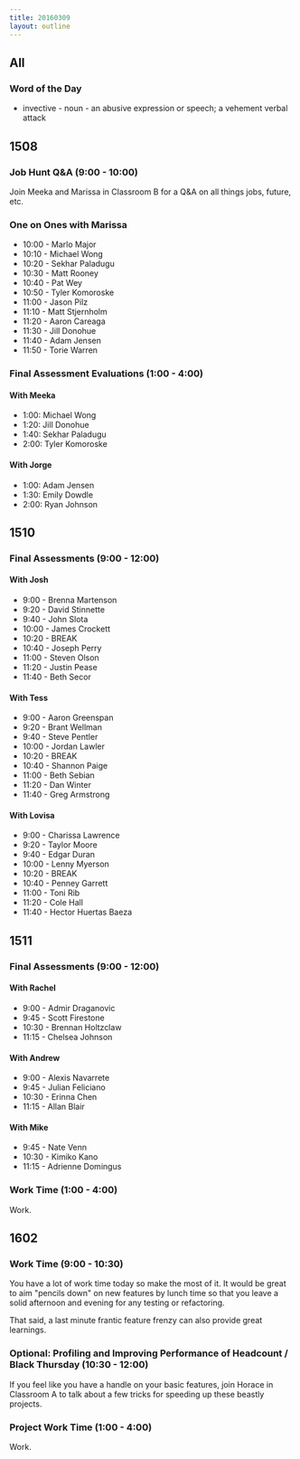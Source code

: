 ```yaml
---
title: 20160309
layout: outline
---
```


## All

### Word of the Day

* invective - noun - an abusive expression or speech; a vehement verbal
attack

## 1508

### Job Hunt Q&A (9:00 - 10:00)

Join Meeka and Marissa in Classroom B for a Q&A on all things jobs, future, etc.

### One on Ones with Marissa

* 10:00 - Marlo Major
* 10:10 - Michael Wong
* 10:20 - Sekhar Paladugu
* 10:30 - Matt Rooney
* 10:40 - Pat Wey
* 10:50 - Tyler Komoroske
* 11:00 - Jason Pilz
* 11:10 - Matt Stjernholm
* 11:20 - Aaron Careaga
* 11:30 - Jill Donohue
* 11:40 - Adam Jensen
* 11:50 - Torie Warren

### Final Assessment Evaluations (1:00 - 4:00)

#### With Meeka

* 1:00: Michael Wong
* 1:20: Jill Donohue
* 1:40: Sekhar Paladugu
* 2:00: Tyler Komoroske

#### With Jorge

* 1:00: Adam Jensen
* 1:30: Emily Dowdle
* 2:00: Ryan Johnson

## 1510

### Final Assessments (9:00 - 12:00)

#### With Josh
* 9:00 - Brenna Martenson
* 9:20 - David Stinnette
* 9:40 - John Slota
* 10:00 - James Crockett
* 10:20 - BREAK
* 10:40 - Joseph Perry
* 11:00 - Steven Olson
* 11:20 - Justin Pease
* 11:40 - Beth Secor

#### With Tess
* 9:00 - Aaron Greenspan
* 9:20 - Brant Wellman
* 9:40 - Steve Pentler
* 10:00 - Jordan Lawler
* 10:20 - BREAK
* 10:40 - Shannon Paige
* 11:00 - Beth Sebian
* 11:20 - Dan Winter
* 11:40 - Greg Armstrong

#### With Lovisa
* 9:00 - Charissa Lawrence
* 9:20 - Taylor Moore
* 9:40 - Edgar Duran
* 10:00 - Lenny Myerson
* 10:20 - BREAK
* 10:40 - Penney Garrett
* 11:00 - Toni Rib
* 11:20 - Cole Hall
* 11:40 - Hector Huertas Baeza


## 1511

### Final Assessments (9:00 - 12:00)

#### With Rachel

* 9:00 - Admir Draganovic
* 9:45 - Scott Firestone
* 10:30 - Brennan Holtzclaw
* 11:15 - Chelsea Johnson

#### With Andrew

* 9:00 - Alexis Navarrete
* 9:45 - Julian Feliciano
* 10:30 - Erinna Chen
* 11:15 - Allan Blair

#### With Mike

* 9:45 - Nate Venn
* 10:30 - Kimiko Kano
* 11:15 - Adrienne Domingus

### Work Time (1:00 - 4:00)

Work.


## 1602

### Work Time (9:00 - 10:30)

You have a lot of work time today so make the most of it.
It would be great to aim "pencils down" on new features by lunch time
so that you leave a solid afternoon and evening for any testing or
refactoring.

That said, a last minute frantic feature frenzy can also provide great learnings.

### Optional: Profiling and Improving Performance of Headcount / Black Thursday (10:30 - 12:00)

If you feel like you have a handle on your basic features, join Horace in Classroom A to talk about a few tricks for speeding up these beastly projects.

### Project Work Time (1:00 - 4:00)

Work.
